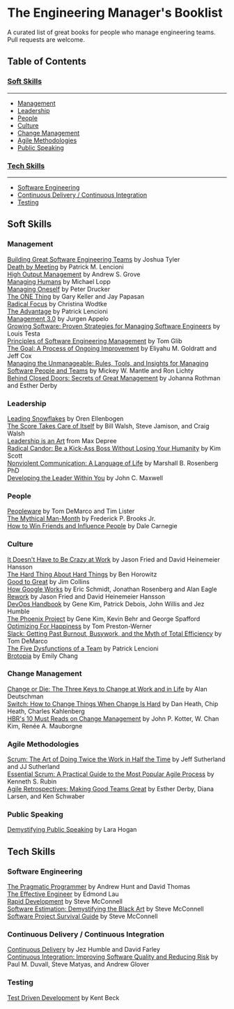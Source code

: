 
# The Engineering Manager's Booklist

A curated list of great books for people who manage engineering teams. Pull requests are welcome.

## Table of Contents

### [Soft Skills](#soft-skills)
---
* [Management](#management)  
* [Leadership](#leadership)    
* [People](#people)  
* [Culture](#culture)  
* [Change Management](#change-management)   
* [Agile Methodologies](#agile-methodologies)   
* [Public Speaking](#public-speaking)

### [Tech Skills](#tech-skills)
---
* [Software Engineering](#software-engineering)  
* [Continuous Delivery / Continuous Integration](#continuous-delivery--continuous-integration)  
* [Testing](#testing)   

## Soft Skills

### Management

[Building Great Software Engineering Teams](https://www.amazon.com/Building-Great-Software-Engineering-Teams/dp/1484211340) by Joshua Tyler  
[Death by Meeting](https://www.amazon.com/Death-Meeting-Leadership-Solving-Business/dp/0787968056) by Patrick M. Lencioni  
[High Output Management](https://www.amazon.com/High-Output-Management-Andrew-Grove/dp/0679762884) by Andrew S. Grove  
[Managing Humans](https://www.amazon.com/Managing-Humans-Humorous-Software-Engineering/dp/1484221575) by Michael Lopp  
[Managing Oneself](https://www.amazon.com/Managing-Oneself-Harvard-Business-Classics/dp/142212312X) by Peter Drucker  
[The ONE Thing](https://www.amazon.com/ONE-Thing-Surprisingly-Extraordinary-Results/dp/1885167776) by Gary Keller and Jay Papasan  
[Radical Focus](https://www.amazon.com/Radical-Focus-Achieving-Important-Objectives/dp/0996006028) by Christina Wodtke  
[The Advantage](https://www.amazon.com/Advantage-Organizational-Health-Everything-Business/dp/0470941529) by Patrick Lencioni  
[Management 3.0](https://www.amazon.com/gp/product/0321712471) by Jurgen Appelo  
[Growing Software: Proven Strategies for Managing Software Engineers](https://www.amazon.com/gp/product/1593271832) by Louis Testa  
[Principles of Software Engineering Management](https://www.amazon.com/Principles-Software-Engineering-Management-Gilb/dp/0201192462) by Tom Glib  
[The Goal: A Process of Ongoing Improvement](https://www.amazon.com/Goal-Process-Ongoing-Improvement/dp/0884270610) by Eliyahu M. Goldratt and Jeff Cox  
[Managing the Unmanageable: Rules, Tools, and Insights for Managing Software People and Teams](https://www.amazon.com/dp/032182203X) by Mickey W. Mantle and Ron Lichty  
[Behind Closed Doors: Secrets of Great Management](https://www.amazon.com/Behind-Closed-Doors-Management-Programmers/dp/0976694026) by Johanna Rothman and Esther Derby

### Leadership

[Leading Snowflakes](http://leadingsnowflakes.com/) by Oren Ellenbogen  
[The Score Takes Care of Itself](https://www.amazon.com/Score-Takes-Care-Itself-Philosophy/dp/1591843472) by Bill Walsh, Steve Jamison, and Craig Walsh  
[Leadership is an Art](https://www.amazon.com/Leadership-Art-Max-Depree/dp/0385512465) from Max Depree  
[Radical Candor: Be a Kick-Ass Boss Without Losing Your Humanity](https://www.amazon.com/Radical-Candor-Kick-Ass-Without-Humanity/dp/1250103509) by Kim Scott  
[Nonviolent Communication: A Language of Life](https://www.amazon.com/Nonviolent-Communication-Language-Life-Changing-Relationships/dp/189200528X) by Marshall B. Rosenberg PhD  
[Developing the Leader Within You](https://www.amazon.com/Developing-Leader-Within-John-Maxwell/dp/0785281126) by John C. Maxwell  

### People

[Peopleware](https://www.amazon.com/Peopleware-Productive-Projects-Teams-3rd/dp/0321934113/ref=dp_ob_title_bk) by Tom DeMarco and Tim Lister  
[The Mythical Man-Month](https://www.amazon.com/Mythical-Man-Month-Software-Engineering-Anniversary/dp/0201835959/) by Frederick P. Brooks Jr.  
[How to Win Friends and Influence People](https://www.amazon.com/How-Win-Friends-Influence-People/dp/0671027034) by Dale Carnegie  

### Culture

[It Doesn't Have to Be Crazy at Work](https://www.amazon.com/gp/product/0062874780/ref=dbs_a_def_rwt_bibl_vppi_i0) by Jason Fried and David Heinemeier Hansson  
[The Hard Thing About Hard Things](https://www.amazon.com/dp/B00DQ845EA) by Ben Horowitz  
[Good to Great](https://www.amazon.com/Good-Great-Some-Companies-Others-ebook/dp/B0058DRUV6) by Jim Collins  
[How Google Works](https://www.amazon.com/How-Google-Works/dp/B00MOZPSYW) by Eric Schmidt, Jonathan Rosenberg and Alan Eagle  
[Rework](https://www.amazon.com/Rework-Jason-Fried-ebook/dp/B002MUAJ2A) by Jason Fried and David Heinemeier Hansson  
[DevOps Handbook](https://www.amazon.com/DevOps-Handbook-World-Class-Reliability-Organizations/dp/1942788002) by Gene Kim, Patrick Debois, John Willis and Jez Humble  
[The Phoenix Project](https://www.amazon.com/Phoenix-Project-DevOps-Helping-Business-ebook/dp/B00AZRBLHO) by Gene Kim, Kevin Behr and George Spafford  
[Optimizing For Happiness](https://speakerdeck.com/mojombo/optimizing-for-happiness) by Tom Preston-Werner  
[Slack: Getting Past Burnout, Busywork, and the Myth of Total Efficiency](https://www.amazon.com/Slack-Getting-Burnout-Busywork-Efficiency/dp/0767907698) by Tom DeMarco  
[The Five Dysfunctions of a Team](https://www.amazon.com/Five-Dysfunctions-Team-Leadership-Fable/dp/0787960756) by Patrick Lencioni  
[Brotopia](https://www.amazon.com/Brotopia-Breaking-Boys-Silicon-Valley/dp/0735213534) by Emily Chang  

### Change Management
[Change or Die: The Three Keys to Change at Work and in Life](https://www.amazon.com/Change-Die-Three-Keys-Work/dp/B000MV8X3I/) by Alan Deutschman  
[Switch: How to Change Things When Change Is Hard](https://www.amazon.com/Switch-Change-Things-When-Hard/dp/B0038NLX9S/) by Dan Heath, Chip Heath, Charles Kahlenberg  
[HBR's 10 Must Reads on Change Management](https://www.amazon.com/Change-Management-including-featured-Leading/dp/1422158004) by John P. Kotter, W. Chan Kim, Renée A. Mauborgne  

### Agile Methodologies
[Scrum: The Art of Doing Twice the Work in Half the Time](https://www.amazon.com/Scrum-Doing-Twice-Work-Half/dp/038534645X) by Jeff Sutherland and JJ Sutherland  
[Essential Scrum: A Practical Guide to the Most Popular Agile Process](https://www.amazon.com/Essential-Scrum-Practical-Addison-Wesley-Signature/dp/0137043295) by Kenneth S. Rubin  
[Agile Retrospectives: Making Good Teams Great](https://www.amazon.com/dp/B00B03SRJW/) by Esther Derby, Diana Larsen, and Ken Schwaber  

### Public Speaking

[Demystifying Public Speaking](https://alistapart.com/article/demystifying-public-speaking) by Lara Hogan  

## Tech Skills

### Software Engineering

[The Pragmatic Programmer](https://www.amazon.com/Pragmatic-Programmer-Journeyman-Master/dp/020161622X) by Andrew Hunt and David Thomas  
[The Effective Engineer](https://www.theeffectiveengineer.com/book) by Edmond Lau  
[Rapid Development](https://www.amazon.com/Rapid-Development-Taming-Software-Schedules/dp/1556159005) by Steve McConnell  
[Software Estimation: Demystifying the Black Art](https://www.amazon.com/Software-Estimation-Demystifying-Developer-Practices/dp/0735605351) by Steve McConnell  
[Software Project Survival Guide](https://www.amazon.com/dp/1572316217) by Steve McConnell  

### Continuous Delivery / Continuous Integration

[Continuous Delivery](https://www.amazon.com/Continuous-Delivery-Deployment-Automation-Addison-Wesley/dp/0321601912) by Jez Humble and David Farley  
[Continuous Integration: Improving Software Quality and Reducing Risk](https://www.amazon.com/gp/product/0321336380) by Paul M. Duvall, Steve Matyas, and Andrew Glover  

### Testing

[Test Driven Development](https://www.amazon.com/Test-Driven-Development-Kent-Beck/dp/0321146530) by Kent Beck  
